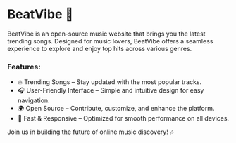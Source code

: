 # BeatVibe 🎵  

BeatVibe is an open-source music website that brings you the latest trending songs. Designed for music lovers, BeatVibe offers a seamless experience to explore and enjoy top hits across various genres.  

### Features:  
- 🔥 Trending Songs – Stay updated with the most popular tracks.  
- 🎧 User-Friendly Interface – Simple and intuitive design for easy navigation.  
- 🌍 Open Source – Contribute, customize, and enhance the platform.  
- 🚀 Fast & Responsive – Optimized for smooth performance on all devices.  

Join us in building the future of online music discovery! 🎶  
